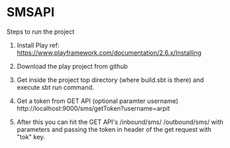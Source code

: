 # SMSAPI

Steps to run the project 
1. Install Play 
ref: https://www.playframework.com/documentation/2.6.x/Installing

2. Download the play project from github
 
3. Get inside the project top directory (where build.sbt is there) and execute sbt run command. 

4. Get a token from GET API (optional paramter username)
http://localhost:9000/sms/getToken?username=arpit

5. After this you can hit the GET API's 
/inbound/sms/ 
/outbound/sms/ 
with parameters and passing the token in header of the get request with "tok" key.



